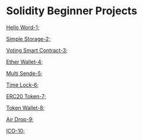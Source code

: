 # Solidity Beginner Projects

[Hello Word-1;]()

[Simple Storage-2;]()

[Voting Smart Contract-3;]()

[Ether Wallet-4;]()

[Multi Sende-5;]()

[Time Lock-6;]()

[ERC20 Token-7;]()

[Token Wallet-8;]()

[Air Drop-9;]()

[ICO-10;]()
